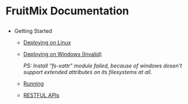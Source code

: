 # FruitMix Documentation<p>
+ Getting Started<p>
  - [Deploying on Linux](https://github.com/JiangWeiGitHub/FruitMix/blob/master/doc/gettingstarted/deployonlinux.md)<p>
  - [Deploying on Windows (Invalid)](h)<p>
  *PS: Install "fs-xattr" module failed, because of windows dosen't support extended attributes on its filesystems at all.*
  - [Running](h)<p>
  - [RESTFUL APIs](h)<p>
